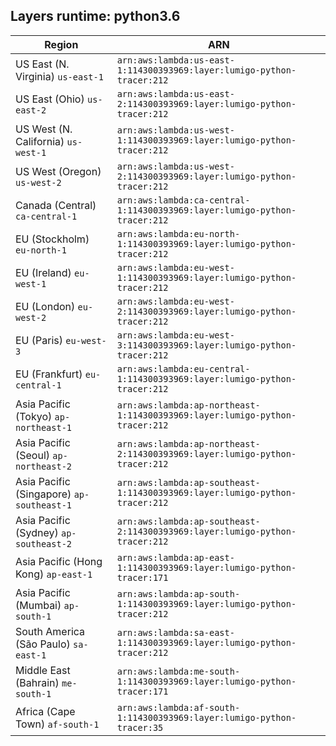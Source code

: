 Layers runtime: python3.6
----
| Region | ARN |
| --- | --- |
|US East (N. Virginia)  `us-east-1`|`arn:aws:lambda:us-east-1:114300393969:layer:lumigo-python-tracer:212`|
|US East (Ohio)  `us-east-2`|`arn:aws:lambda:us-east-2:114300393969:layer:lumigo-python-tracer:212`|
|US West (N. California)  `us-west-1`|`arn:aws:lambda:us-west-1:114300393969:layer:lumigo-python-tracer:212`|
|US West (Oregon)  `us-west-2`|`arn:aws:lambda:us-west-2:114300393969:layer:lumigo-python-tracer:212`|
|Canada (Central)  `ca-central-1`|`arn:aws:lambda:ca-central-1:114300393969:layer:lumigo-python-tracer:212`|
|EU (Stockholm)  `eu-north-1`|`arn:aws:lambda:eu-north-1:114300393969:layer:lumigo-python-tracer:212`|
|EU (Ireland)  `eu-west-1`|`arn:aws:lambda:eu-west-1:114300393969:layer:lumigo-python-tracer:212`|
|EU (London)  `eu-west-2`|`arn:aws:lambda:eu-west-2:114300393969:layer:lumigo-python-tracer:212`|
|EU (Paris)  `eu-west-3`|`arn:aws:lambda:eu-west-3:114300393969:layer:lumigo-python-tracer:212`|
|EU (Frankfurt)  `eu-central-1`|`arn:aws:lambda:eu-central-1:114300393969:layer:lumigo-python-tracer:212`|
|Asia Pacific (Tokyo)  `ap-northeast-1`|`arn:aws:lambda:ap-northeast-1:114300393969:layer:lumigo-python-tracer:212`|
|Asia Pacific (Seoul)  `ap-northeast-2`|`arn:aws:lambda:ap-northeast-2:114300393969:layer:lumigo-python-tracer:212`|
|Asia Pacific (Singapore)  `ap-southeast-1`|`arn:aws:lambda:ap-southeast-1:114300393969:layer:lumigo-python-tracer:212`|
|Asia Pacific (Sydney)  `ap-southeast-2`|`arn:aws:lambda:ap-southeast-2:114300393969:layer:lumigo-python-tracer:212`|
|Asia Pacific (Hong Kong)  `ap-east-1`|`arn:aws:lambda:ap-east-1:114300393969:layer:lumigo-python-tracer:171`|
|Asia Pacific (Mumbai)  `ap-south-1`|`arn:aws:lambda:ap-south-1:114300393969:layer:lumigo-python-tracer:212`|
|South America (São Paulo)  `sa-east-1`|`arn:aws:lambda:sa-east-1:114300393969:layer:lumigo-python-tracer:212`|
|Middle East (Bahrain)  `me-south-1`|`arn:aws:lambda:me-south-1:114300393969:layer:lumigo-python-tracer:171`|
|Africa (Cape Town)  `af-south-1`|`arn:aws:lambda:af-south-1:114300393969:layer:lumigo-python-tracer:35`|
